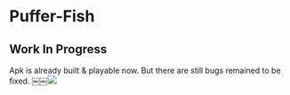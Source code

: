 # Puffer-Fish  
## Work In Progress  
Apk is already built & playable now. But there are still bugs remained to be fixed.
￼￼![](http://images2017.cnblogs.com/blog/1238514/201802/1238514-20180204094531795-955261928.png)
